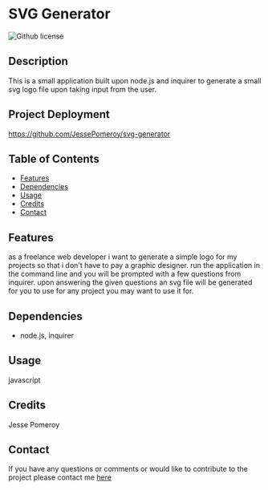
# SVG Generator
![Github license](https://img.shields.io/badge/license-mit-blue.svg)
## Description
This is a small application built upon node.js and inquirer to generate a small svg logo file upon taking input from the user.
## Project Deployment
https://github.com/JessePomeroy/svg-generator
## Table of Contents
* [Features](#features)
* [Dependencies](#dependencies)
* [Usage](#usage)
* [Credits](#credits)
* [Contact](#contact)
## Features
as a freelance web developer i want to generate a simple logo for my projects so that i don't have to pay a graphic designer. run the application in the command line and you will be prompted with a few questions from inquirer. upon answering the given questions an svg file will be generated for you to use for any project you may want to use it for.
## Dependencies
* node.js, inquirer
## Usage
javascript
## Credits
Jesse Pomeroy
## Contact
If you have any questions or comments or would like to contribute to
the project please contact me [here](mailto:thinkingofview@gmail.com?subject=[GitHub]%20Dev%20Connect)

